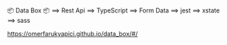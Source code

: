 📦 Data Box 📦
⟹ Rest Api
⟹ TypeScript
⟹ Form Data
⟹ jest
⟹ xstate
⟹ sass


https://omerfarukyapici.github.io/data_box/#/
